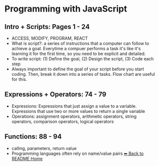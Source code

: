 # Programming with JavaScript

## Intro + Scripts: Pages 1 - 24

* ACCESS, MODIFY, PROGRAM, REACT
* What is script?: a series of instructions that a computer can follow to achieve a goal. Everytime a compuer performs a task it's like it's learning it for the first time, so you need to be explicit and detailed. 
* To write script: (1) Define the goal, (2) Design the script, (3) Code each step
* Always important to define the goal of your script before you start coding. Then, break it down into a series of tasks. Flow chart are useful for this. 

## Expressions + Operators: 74 - 79
* Expressions: Expressions that just assign a value to a variable. Expressions that use two or more values to return a single variable
* Operations: assignment operators, arithmetic operators, string operators, comparison operators, logical operators

## Functions: 88 - 94
* calling, parameters, return value
* Programming languages often rely on name/value pairs
[⬅ Back to README Home](README.md)